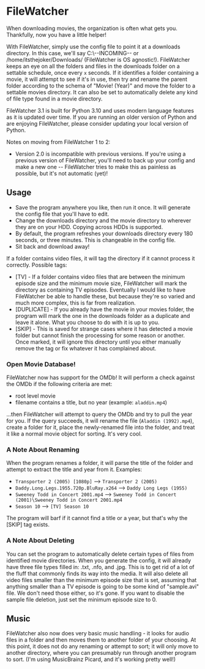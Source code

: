 # FileWatcher
When downloading movies, the organization is often what gets you. Thankfully, now you have a little helper!

With FileWatcher, simply use the config file to point it at a downloads directory. In this case, we'll say C:\\--INCOMING-- or /home/itsthejoker/Downloads/ (FileWatcher is OS agnostic!). FileWatcher keeps an eye on all the folders and files in the downloads folder on a settable schedule, once every `x` seconds. If it identifies a folder containing a movie, it will attempt to see if it's in use, then try and rename the parent folder according to the schema of "Movie! (Year)" and move the folder to a settable movies directory. It can also be set to automatically delete any kind of file type found in a movie directory.

FileWatcher 3.1 is built for Python 3.10 and uses modern language features as it is updated over time. If you are running an older version of Python and are enjoying FileWatcher, please consider updating your local version of Python. 

Notes on moving from FileWatcher 1 to 2:
- Version 2.0 is incompatible with previous versions. If you're using a previous version of FileWatcher, you'll need to back up your config and make a new one -- FileWatcher tries to make this as painless as possible, but it's not automatic (yet)!

## Usage
* Save the program anywhere you like, then run it once. It will generate the config file that you'll have to edit.
* Change the downloads directory and the movie directory to wherever they are on your HDD. Copying across HDDs is supported.
* By default, the program refreshes your downloads directory every 180 seconds, or three minutes. This is changeable in the config file.
* Sit back and download away!

If a folder contains video files, it will tag the directory if it cannot process it correctly. Possible tags:
* [TV] - If a folder contains video files that are between the minimum episode size and the minimum movie size, FileWatcher will mark the directory as containing TV episodes. Eventually I would like to have FileWatcher be able to handle these, but because they're so varied and much more complex, this is far from realization.
* [DUPLICATE] - If you already have the movie in your movies folder, the program will mark the one in the downloads folder as a duplicate and leave it alone. What you choose to do with it is up to you.
* [SKIP] - This is saved for strange cases where it has detected a movie folder but cannot finish the processing for some reason or another. Once marked, it will ignore this directory until you either manually remove the tag or fix whatever it has complained about.

### Open Movie Database!
FileWatcher now has support for the OMDb! It will perform a check against the OMDb if the following criteria are met:

* root level movie
* filename contains a title, but no year (example: `aladdin.mp4`)

...then FileWatcher will attempt to query the OMDb and try to pull the year for you. If the query succeeds, it will rename the file (`Aladdin (1992).mp4`), create a folder for it, place the newly-renamed file into the folder, and treat it like a normal movie object for sorting. It's very cool.

### A Note About Renaming
When the program renames a folder, it will parse the title of the folder and attempt to extract the title and year from it. Examples:
* `Transporter 2 (2005) [1080p]` --> `Transporter 2 (2005)`
* `Daddy.Long.Legs.1955.720p.BluRay.x264` --> `Daddy Long Legs (1955)`
* `Sweeney Todd in Concert 2001.mp4` --> `Sweeney Todd in Concert (2001)\Sweeney Todd in Concert 2001.mp4`
* `Season 10` --> `[TV] Season 10`

The program will barf if it cannot find a title or a year, but that's why the [SKIP] tag exists.

### A Note About Deleting
You can set the program to automatically delete certain types of files from identified movie directories. When you generate the config, it will already have three file types filled in: .txt, .nfo, and .jpg. This is to get rid of a lot of the fluff that commonly finds its way into the media. It will also delete all video files smaller than the minimum episode size that is set, assuming that anything smaller than a TV episode is going to be some kind of "sample.avi" file. We don't need those either, so it's gone. If you want to disable the sample file deletion, just set the minimum episode size to 0.

## Music
FileWatcher also now does very basic music handling - it looks for audio files in a folder and then moves them to another folder of your choosing. At this point, it does not do any renaming or attempt to sort; it will only move to another directory, where you can presumably run through another program to sort. (I'm using MusicBrainz Picard, and it's working pretty well!)
